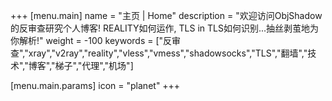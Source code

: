 +++
[menu.main]
name = "主页 | Home"
description = "欢迎访问ObjShadow的反审查研究个人博客! REALITY如何运作, TLS in TLS如何识别...抽丝剥茧地为你解析!"
weight = -100
keywords = ["反审查","xray","v2ray","reality","vless","vmess","shadowsocks","TLS","翻墙","技术","博客","梯子","代理","机场"]

  [menu.main.params]
  icon = "planet"
+++